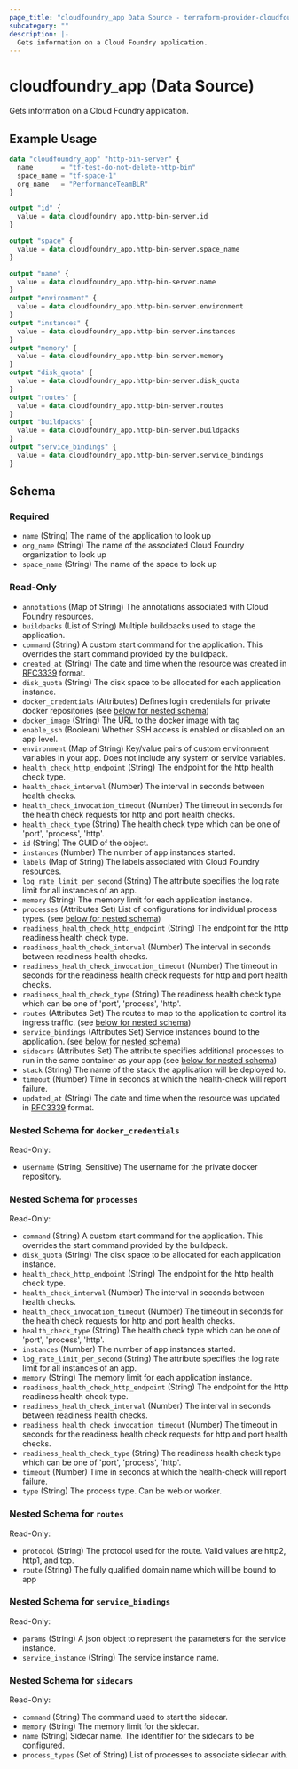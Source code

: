 ```yaml
---
page_title: "cloudfoundry_app Data Source - terraform-provider-cloudfoundry"
subcategory: ""
description: |-
  Gets information on a Cloud Foundry application.
---
```


# cloudfoundry_app (Data Source)

Gets information on a Cloud Foundry application.

## Example Usage

```terraform
data "cloudfoundry_app" "http-bin-server" {
  name       = "tf-test-do-not-delete-http-bin"
  space_name = "tf-space-1"
  org_name   = "PerformanceTeamBLR"
}

output "id" {
  value = data.cloudfoundry_app.http-bin-server.id
}

output "space" {
  value = data.cloudfoundry_app.http-bin-server.space_name
}

output "name" {
  value = data.cloudfoundry_app.http-bin-server.name
}
output "environment" {
  value = data.cloudfoundry_app.http-bin-server.environment
}
output "instances" {
  value = data.cloudfoundry_app.http-bin-server.instances
}
output "memory" {
  value = data.cloudfoundry_app.http-bin-server.memory
}
output "disk_quota" {
  value = data.cloudfoundry_app.http-bin-server.disk_quota
}
output "routes" {
  value = data.cloudfoundry_app.http-bin-server.routes
}
output "buildpacks" {
  value = data.cloudfoundry_app.http-bin-server.buildpacks
}
output "service_bindings" {
  value = data.cloudfoundry_app.http-bin-server.service_bindings
}
```

<!-- schema generated by tfplugindocs -->
## Schema

### Required

- `name` (String) The name of the application to look up
- `org_name` (String) The name of the associated Cloud Foundry organization to look up
- `space_name` (String) The name of the space to look up

### Read-Only

- `annotations` (Map of String) The annotations associated with Cloud Foundry resources.
- `buildpacks` (List of String) Multiple buildpacks used to stage the application.
- `command` (String) A custom start command for the application. This overrides the start command provided by the buildpack.
- `created_at` (String) The date and time when the resource was created in [RFC3339](https://www.ietf.org/rfc/rfc3339.txt) format.
- `disk_quota` (String) The disk space to be allocated for each application instance.
- `docker_credentials` (Attributes) Defines login credentials for private docker repositories (see [below for nested schema](#nestedatt--docker_credentials))
- `docker_image` (String) The URL to the docker image with tag
- `enable_ssh` (Boolean) Whether SSH access is enabled or disabled on an app level.
- `environment` (Map of String) Key/value pairs of custom environment variables in your app. Does not include any system or service variables.
- `health_check_http_endpoint` (String) The endpoint for the http health check type.
- `health_check_interval` (Number) The interval in seconds between health checks.
- `health_check_invocation_timeout` (Number) The timeout in seconds for the health check requests for http and port health checks.
- `health_check_type` (String) The health check type which can be one of 'port', 'process', 'http'.
- `id` (String) The GUID of the object.
- `instances` (Number) The number of app instances started.
- `labels` (Map of String) The labels associated with Cloud Foundry resources.
- `log_rate_limit_per_second` (String) The attribute specifies the log rate limit for all instances of an app.
- `memory` (String) The memory limit for each application instance.
- `processes` (Attributes Set) List of configurations for individual process types. (see [below for nested schema](#nestedatt--processes))
- `readiness_health_check_http_endpoint` (String) The endpoint for the http readiness health check type.
- `readiness_health_check_interval` (Number) The interval in seconds between readiness health checks.
- `readiness_health_check_invocation_timeout` (Number) The timeout in seconds for the readiness health check requests for http and port health checks.
- `readiness_health_check_type` (String) The readiness health check type which can be one of 'port', 'process', 'http'.
- `routes` (Attributes Set) The routes to map to the application to control its ingress traffic. (see [below for nested schema](#nestedatt--routes))
- `service_bindings` (Attributes Set) Service instances bound to the application. (see [below for nested schema](#nestedatt--service_bindings))
- `sidecars` (Attributes Set) The attribute specifies additional processes to run in the same container as your app (see [below for nested schema](#nestedatt--sidecars))
- `stack` (String) The name of the stack the application will be deployed to.
- `timeout` (Number) Time in seconds at which the health-check will report failure.
- `updated_at` (String) The date and time when the resource was updated in [RFC3339](https://www.ietf.org/rfc/rfc3339.txt) format.

<a id="nestedatt--docker_credentials"></a>
### Nested Schema for `docker_credentials`

Read-Only:

- `username` (String, Sensitive) The username for the private docker repository.


<a id="nestedatt--processes"></a>
### Nested Schema for `processes`

Read-Only:

- `command` (String) A custom start command for the application. This overrides the start command provided by the buildpack.
- `disk_quota` (String) The disk space to be allocated for each application instance.
- `health_check_http_endpoint` (String) The endpoint for the http health check type.
- `health_check_interval` (Number) The interval in seconds between health checks.
- `health_check_invocation_timeout` (Number) The timeout in seconds for the health check requests for http and port health checks.
- `health_check_type` (String) The health check type which can be one of 'port', 'process', 'http'.
- `instances` (Number) The number of app instances started.
- `log_rate_limit_per_second` (String) The attribute specifies the log rate limit for all instances of an app.
- `memory` (String) The memory limit for each application instance.
- `readiness_health_check_http_endpoint` (String) The endpoint for the http readiness health check type.
- `readiness_health_check_interval` (Number) The interval in seconds between readiness health checks.
- `readiness_health_check_invocation_timeout` (Number) The timeout in seconds for the readiness health check requests for http and port health checks.
- `readiness_health_check_type` (String) The readiness health check type which can be one of 'port', 'process', 'http'.
- `timeout` (Number) Time in seconds at which the health-check will report failure.
- `type` (String) The process type. Can be web or worker.


<a id="nestedatt--routes"></a>
### Nested Schema for `routes`

Read-Only:

- `protocol` (String) The protocol used for the route. Valid values are http2, http1, and tcp.
- `route` (String) The fully qualified domain name which will be bound to app


<a id="nestedatt--service_bindings"></a>
### Nested Schema for `service_bindings`

Read-Only:

- `params` (String) A json object to represent the parameters for the service instance.
- `service_instance` (String) The service instance name.


<a id="nestedatt--sidecars"></a>
### Nested Schema for `sidecars`

Read-Only:

- `command` (String) The command used to start the sidecar.
- `memory` (String) The memory limit for the sidecar.
- `name` (String) Sidecar name. The identifier for the sidecars to be configured.
- `process_types` (Set of String) List of processes to associate sidecar with.